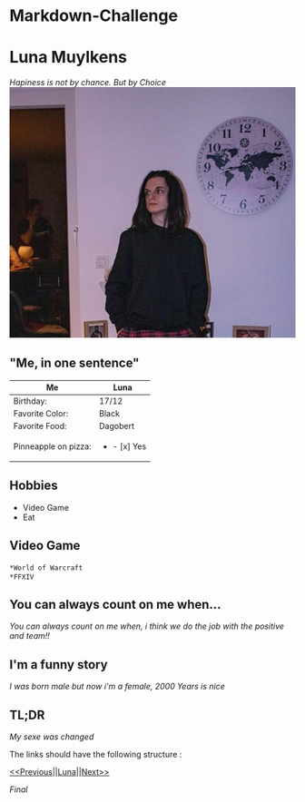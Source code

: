 # Markdown-Challenge
Luna Muylkens
=============
_Hapiness is not by chance. But by Choice_
![](img.jpg "Luna Muylkens")
## "Me, in one sentence"

|Me                  |Luna               |
|--------------------|-------------------|
|Birthday:           |17/12              |
|Favorite Color:     |Black              |
|Favorite Food:      |Dagobert           |
|Pinneapple on pizza:|<ul><li>- [x] Yes</li></ul>|

## Hobbies

* Video Game
* Eat

## Video Game 
    *World of Warcraft
    *FFXIV

## You can always count on me when...

_You can always count on me when, i think we do the job with the positive and team!!_

## I'm a funny story 

_I was born male but now i'm a female, 2000 Years is nice_

## TL;DR

_My sexe was changed_

The links should have the following structure : 

[<<Previous](https://github.com/Reptilz/markdown-challenge)||[Luna](https://github.com/LunashaGit)||[Next>>](https://github.com/Frenzen-code)

_Final_